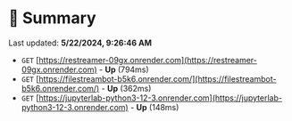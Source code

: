 # 📖 Summary
Last updated: **5/22/2024, 9:26:46 AM**

- `GET` [https://restreamer-09gx.onrender.com](https://restreamer-09gx.onrender.com) - **Up** (794ms)
- `GET` [https://filestreambot-b5k6.onrender.com/](https://filestreambot-b5k6.onrender.com/) - **Up** (362ms)
- `GET` [https://jupyterlab-python3-12-3.onrender.com](https://jupyterlab-python3-12-3.onrender.com) - **Up** (148ms)
